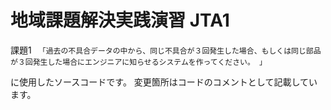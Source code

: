 # 地域課題解決実践演習 JTA1

課題1
` 「過去の不具合データの中から、同じ不具合が３回発生した場合、もしくは同じ部品が３回発生した場合にエンジニアに知らせるシステムを作ってください。 」` 

に使用したソースコードです。
変更箇所はコードのコメントとして記載しています。
